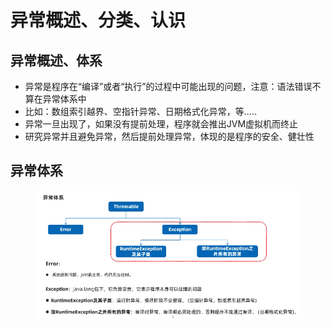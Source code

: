 # 异常概述、分类、认识

## 异常概述、体系

* 异常是程序在“编译”或者“执行”的过程中可能出现的问题，注意：语法错误不算在异常体系中
* 比如：数组索引越界、空指针异常、日期格式化异常，等.....
* 异常一旦出现了，如果没有提前处理，程序就会推出JVM虚拟机而终止
* 研究异常并且避免异常，然后提前处理异常，体现的是程序的安全、健壮性



## 异常体系

<figure><img src="../.gitbook/assets/Screen Shot 2022-11-07 at 2.48.33 PM.png" alt=""><figcaption></figcaption></figure>

